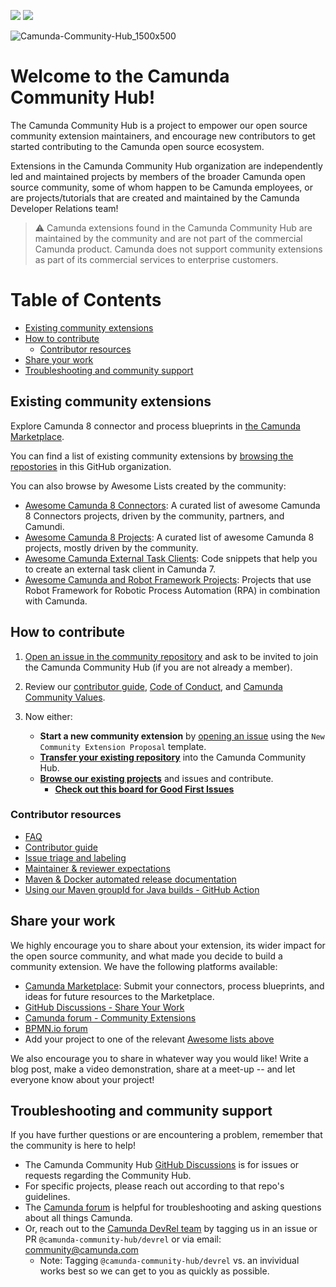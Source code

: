 [![](https://img.shields.io/badge/Community%20Extension-An%20open%20source%20community%20maintained%20project-FF4700)](https://github.com/camunda-community-hub/community) [![](https://cauldron.io/project/6866/export/svg/git_contributors.svg)](#contributors)
 
 ![Camunda-Community-Hub_1500x500](https://user-images.githubusercontent.com/43454823/224776300-db040f30-6a82-4e2e-93fb-ac8d49298bdd.png)

# Welcome to the Camunda Community Hub!
The Camunda Community Hub is a project to empower our open source community extension maintainers, and encourage new contributors to get started contributing to the Camunda open source ecosystem. 

Extensions in the Camunda Community Hub organization are independently led and maintained projects by members of the broader Camunda open source community, some of whom happen to be Camunda employees, or are projects/tutorials that are created and maintained by the Camunda Developer Relations team!

> :warning: Camunda extensions found in the Camunda Community Hub are maintained by the community and are not part of the commercial Camunda product. Camunda does not support community extensions as part of its commercial services to enterprise customers.


# Table of Contents
- [Existing community extensions](#existing-community-extensions)
- [How to contribute](#how-to-contribute)
  - [Contributor resources](#contributor-resources)
- [Share your work](#share-your-work)
- [Troubleshooting and community support](#troubleshooting-and-community-support)

## Existing community extensions
Explore Camunda 8 connector and process blueprints in [the Camunda Marketplace](https://marketplace.camunda.com/en-US/home
).

You can find a list of existing community extensions by [browsing the repostories](https://github.com/orgs/camunda-community-hub/repositories) in this GitHub organization.

You can also browse by Awesome Lists created by the community:
- [Awesome Camunda 8 Connectors](https://github.com/camunda-community-hub/camunda-8-connectors): A curated list of awesome Camunda 8 Connectors projects, driven by the community, partners, and Camundi.
- [Awesome Camunda 8 Projects](https://github.com/camunda-community-hub/awesome-camunda-platform-8): A curated list of awesome Camunda 8 projects, mostly driven by the community.
- [Awesome Camunda External Task Clients](https://github.com/camunda-community-hub/awesome-camunda-external-clients): Code snippets that help you to create an external task client in Camunda 7.
- [Awesome Camunda and Robot Framework Projects](https://github.com/camunda-community-hub/awesome-Camunda-and-Robotframework-projects): Projects that use Robot Framework for Robotic Process Automation (RPA) in combination with Camunda.

## How to contribute
1. [Open an issue in the community repository](https://github.com/Camunda-Community-Hub/community/issues/new/) and ask to be invited to join the Camunda Community Hub (if you are not already a member).

2. Review our [contributor guide](https://github.com/camunda-community-hub/community/blob/main/docs/CODE_OF_CONDUCT.MD), [Code of Conduct](https://camunda.com/events/code-conduct/), and [Camunda Community Values](https://camunda.com/developers/community-values/).


3. Now either:

     - **Start a new community extension** by [opening an issue](https://github.com/Camunda-Community-Hub/community/issues/new/choose) using the `New Community Extension Proposal` template.
     - [**Transfer your existing repository**](https://github.com/camunda-community-hub/community/blob/853edbf35311edf7ccbd402cd157aca1337a0e32/maintainers-reviewers/transferring-extensions.md) into the Camunda Community Hub.
     - [**Browse our existing projects**](https://github.com/orgs/camunda-community-hub/repositories) and issues and contribute.
        - [**Check out this board for Good First Issues**](https://github.com/orgs/camunda-community-hub/projects/3/views/1)
  
### Contributor resources
* [FAQ](https://github.com/camunda-community-hub/community) 
* [Contributor guide](https://github.com/camunda-community-hub/community/blob/853edbf35311edf7ccbd402cd157aca1337a0e32/CONTRIBUTING.MD)
* [Issue triage and labeling](https://github.com/camunda-community-hub/community/blob/main/issue-triage.md)
* [Maintainer & reviewer expectations](https://github.com/camunda-community-hub/community/blob/853edbf35311edf7ccbd402cd157aca1337a0e32/maintainers-reviewers/maintainer-reviewer-expectations.md)
* [Maven & Docker automated release documentation](https://github.com/camunda-community-hub/community/blob/853edbf35311edf7ccbd402cd157aca1337a0e32/maintainers-reviewers/RELEASE.MD)
* [Using our Maven groupId for Java builds - GitHub Action](https://github.com/camunda-community-hub/community-action-maven-release#add-github-workflow)

## Share your work
We highly encourage you to share about your extension, its wider impact for the open source community, and what made you decide to build a community extension. We have the following platforms available:

* [Camunda Marketplace](https://marketplace.camunda.com/): Submit your connectors, process blueprints, and ideas for future resources to the Marketplace.
* [GitHub Discussions - Share Your Work](https://github.com/orgs/camunda-community-hub/discussions/categories/share-your-work)
* [Camunda forum - Community Extensions](https://forum.camunda.io/c/community-extensions/13)
* [BPMN.io forum](https://forum.bpmn.io/)
* Add your project to one of the relevant [Awesome lists above](#existing-community-extensions)

We also encourage you to share in whatever way you would like! Write a blog post, make a video demonstration, share at a meet-up -- and let everyone know about your project! 

## Troubleshooting and community support

If you have further questions or are encountering a problem, remember that the community is here to help!

* The Camunda Community Hub [GitHub Discussions](https://github.com/camunda-community-hub/community/discussions) is for issues or requests regarding the Community Hub.
* For specific projects, please reach out according to that repo's guidelines.
* The [Camunda forum](https://forum.camunda.io/) is helpful for troubleshooting and asking questions about all things Camunda.
* Or, reach out to the [Camunda DevRel team](https://github.com/orgs/camunda-community-hub/teams/devrel) by tagging us in an issue or PR `@camunda-community-hub/devrel` or via email: community@camunda.com
  * Note: Tagging `@camunda-community-hub/devrel` vs. an invividual works best so we can get to you as quickly as possible.